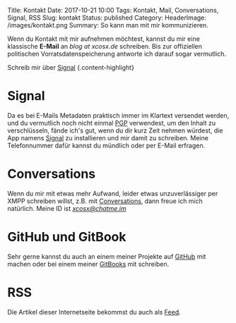 Title: Kontakt
Date: 2017-10-21 10:00
Tags: Kontakt, Mail, Conversations, Signal, RSS
Slug: kontakt
Status: published
Category:
HeaderImage: /images/kontakt.png
Summary: So kann man mit mir kommunizieren.

Wenn du Kontakt mit mir aufnehmen möchtest, kannst du mir eine klassische **E-Mail** an *blog at xcosx.de* schreiben. Bis zur offiziellen politischen Vorratsdatenspeicherung antworte ich darauf sogar vermutlich.

Schreib mir über [Signal](https://signal.org/)
{.content-highlight}

# Signal

Da es bei E-Mails Metadaten praktisch immer im Klartext versendet werden, und du vermutlich noch nicht einmal [PGP](pgp.html) verwendest, um den Inhalt zu verschlüsseln, fände ich's gut, wenn du dir kurz Zeit nehmen würdest, die App namens [Signal](https://signal.org/) zu installieren und mir damit zu schreiben. Meine Telefonnummer dafür kannst du mündlich oder per E-Mail erfragen.

# Conversations

Wenn du mir mit etwas mehr Aufwand, leider etwas unzuverlässiger per XMPP schreiben willst, z.B. mit [Conversations](Conversations.md), dann freue ich mich natürlich. Meine ID ist *xcosx@chatme.im*

# GitHub und GitBook

Sehr gerne kannst du auch an einem meiner Projekte auf [GitHub](https://github.com/DorKeinath) mit machen oder bei einem meiner [GitBooks](https://www.gitbook.com/@dorkeinath) mit schreiben.

# RSS

Die Artikel dieser Internetseite bekommst du auch als [Feed](rss.md).
